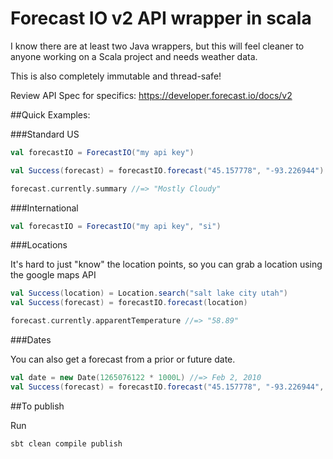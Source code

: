 Forecast IO v2 API wrapper in scala
===================================

I know there are at least two Java wrappers, but this will feel cleaner to anyone working on a Scala project and needs weather data.

This is also completely immutable and thread-safe!

Review API Spec for specifics: https://developer.forecast.io/docs/v2

##Quick Examples:

###Standard US

```scala
val forecastIO = ForecastIO("my api key")

val Success(forecast) = forecastIO.forecast("45.157778", "-93.226944")

forecast.currently.summary //=> "Mostly Cloudy"
```

###International

```scala
val forecastIO = ForecastIO("my api key", "si")
```

###Locations

It's hard to just "know" the location points, so you can grab a location using the google maps API

```scala
val Success(location) = Location.search("salt lake city utah")
val Success(forecast) = forecastIO.forecast(location)

forecast.currently.apparentTemperature //=> "58.89"
```

###Dates

You can also get a forecast from a prior or future date.

```scala
val date = new Date(1265076122 * 1000L) //=> Feb 2, 2010
val Success(forecast) = forecastIO.forecast("45.157778", "-93.226944", date)
```

##To publish

Run

```scala
sbt clean compile publish
```
